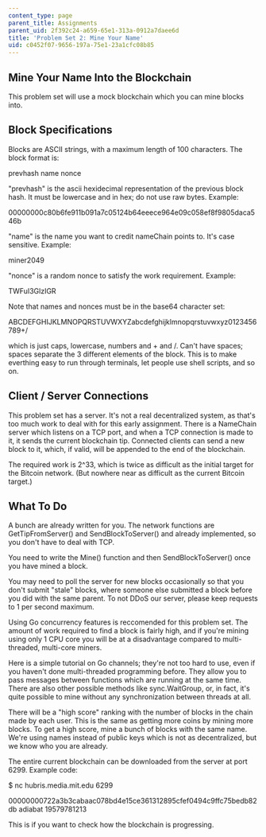 ```yaml
---
content_type: page
parent_title: Assignments
parent_uid: 2f392c24-a659-65e1-313a-0912a7daee6d
title: 'Problem Set 2: Mine Your Name'
uid: c0452f07-9656-197a-75e1-23a1cfc08b85
---
```


Mine Your Name Into the Blockchain
----------------------------------

This problem set will use a mock blockchain which you can mine blocks into.

Block Specifications
--------------------

Blocks are ASCII strings, with a maximum length of 100 characters. The block format is:

prevhash name nonce

"prevhash" is the ascii hexidecimal representation of the previous block hash. It must be lowercase and in hex; do not use raw bytes. Example:

00000000c80b6fe911b091a7c05124b64eeece964e09c058ef8f9805daca546b

"name" is the name you want to credit nameChain points to. It's case sensitive. Example:

miner2049

"nonce" is a random nonce to satisfy the work requirement. Example:

TWFuI3GlzIGR

Note that names and nonces must be in the base64 character set:

ABCDEFGHIJKLMNOPQRSTUVWXYZabcdefghijklmnopqrstuvwxyz0123456789+/

which is just caps, lowercase, numbers and + and /. Can't have spaces; spaces separate the 3 different elements of the block. This is to make everthing easy to run through terminals, let people use shell scripts, and so on.

Client / Server Connections
---------------------------

This problem set has a server. It's not a real decentralized system, as that's too much work to deal with for this early assignment. There is a NameChain server which listens on a TCP port, and when a TCP connection is made to it, it sends the current blockchain tip. Connected clients can send a new block to it, which, if valid, will be appended to the end of the blockchain.

The required work is 2^33, which is twice as difficult as the initial target for the Bitcoin network. (But nowhere near as difficult as the current Bitcoin target.)

What To Do
----------

A bunch are already written for you. The network functions are GetTipFromServer() and SendBlockToServer() and already implemented, so you don't have to deal with TCP.

You need to write the Mine() function and then SendBlockToServer() once you have mined a block.

You may need to poll the server for new blocks occasionally so that you don't submit "stale" blocks, where someone else submitted a block before you did with the same parent. To not DDoS our server, please keep requests to 1 per second maximum.

Using Go concurrency features is reccomended for this problem set. The amount of work required to find a block is fairly high, and if you're mining using only 1 CPU core you will be at a disadvantage compared to multi-threaded, multi-core miners.

Here is a simple tutorial on Go channels; they're not too hard to use, even if you haven't done multi-threaded programming before. They allow you to pass messages between functions which are running at the same time. There are also other possible methods like sync.WaitGroup, or, in fact, it's quite possible to mine without any synchronization between threads at all.

There will be a "high score" ranking with the number of blocks in the chain made by each user. This is the same as getting more coins by mining more blocks. To get a high score, mine a bunch of blocks with the same name. We're using names instead of public keys which is not as decentralized, but we know who you are already.

The entire current blockchain can be downloaded from the server at port 6299. Example code:

$ nc hubris.media.mit.edu 6299

00000000722a3b3cabaac078bd4e15ce361312895cfef0494c9ffc75bedb82db adiabat 19579781213

This is if you want to check how the blockchain is progressing.